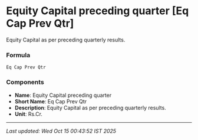 # Equity Capital preceding quarter [Eq Cap Prev Qtr]
Equity Capital as per preceding quarterly results.

### Formula
```text
Eq Cap Prev Qtr
```


### Components
- **Name**: Equity Capital preceding quarter
- **Short Name**: Eq Cap Prev Qtr
- **Description**: Equity Capital as per preceding quarterly results.
- **Unit**: Rs.Cr.

---
*Last updated: Wed Oct 15 00:43:52 IST 2025*
